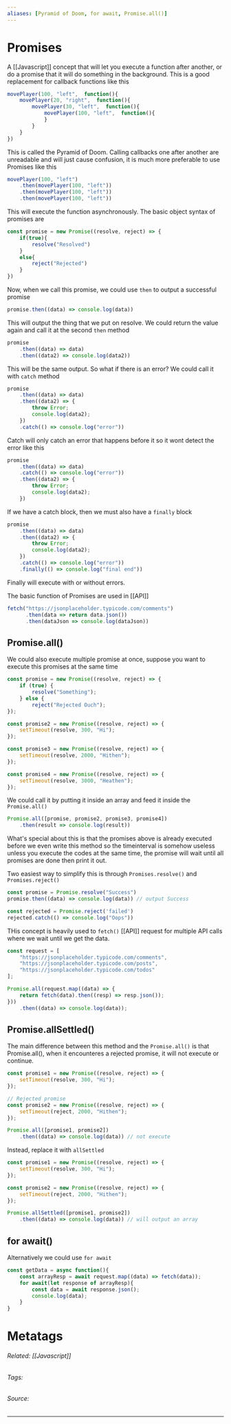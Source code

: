 ```yaml
---
aliases: [Pyramid of Doom, for await, Promise.all()]
---
```

# Promises
A [[Javascript]] concept that will let you execute a function after another, or do a promise that it will do something in the background. This is a good replacement for callback functions like this

```js
movePlayer(100, "left",  function(){
	movePlayer(20, "right",  function(){
		movePlayer(30, "left",  function(){
			movePlayer(100, "left",  function(){
			}
		}
	}
})
```

This is called the Pyramid of Doom. Calling callbacks one after another are unreadable and will just cause confusion, it is much more preferable to use Promises like this
```js
movePlayer(100, "left")
	.then(movePlayer(100, "left"))
	.then(movePlayer(100, "left"))
	.then(movePlayer(100, "left"))
```

This will execute the function asynchronously.
The basic object syntax of promises are
```js
const promise = new Promise((resolve, reject) => {
	if(true){
		resolve("Resolved")
	}
	else{
		reject("Rejected")
	}
})
```

Now, when we call this promise, we could use `then` to output a successful promise
```js
promise.then((data) => console.log(data))
```

This will output the thing that we put on resolve. We could return the value again and call it at the second `then` method
```js
promise
	.then((data) => data)
	.then((data2) => console.log(data2))
```

This will be the same output. So what if there is an error? We could call it with `catch` method
```js
promise
	.then((data) => data)
	.then((data2) => {
		throw Error;
		console.log(data2);
	})
	.catch(() => console.log("error"))
```

Catch will only catch an error that happens before it so it wont detect the error like this
```js
promise
	.then((data) => data)
	.catch(() => console.log("error"))
	.then((data2) => {
		throw Error;
		console.log(data2);
	})
```

If we have a catch block, then we must also have a `finally` block
```js
promise
	.then((data) => data)
	.then((data2) => {
		throw Error;
		console.log(data2);
	})
	.catch(() => console.log("error"))
	.finally(() => console.log("final end"))
```

Finally will execute with or without errors.

The basic function of Promises are used in [[API]]
```js
fetch("https://jsonplaceholder.typicode.com/comments")
	  .then(data => return data.json())
	  .then(dataJson => console.log(dataJson))
```

## Promise.all()
We could also execute multiple promise at once, suppose you want to execute this promises at the same time

```js
const promise = new Promise((resolve, reject) => {
	if (true) {
		resolve("Something");
	} else {
		reject("Rejected Ouch");
});

const promise2 = new Promise((resolve, reject) => {
	setTimeout(resolve, 300, "Hi");
});

const promise3 = new Promise((resolve, reject) => {
	setTimeout(resolve, 2000, "Hithen");
});

const promise4 = new Promise((resolve, reject) => {
	setTimeout(resolve, 3000, "Heathen");
});
```

We could call it by putting it inside an array and feed it inside the `Promise.all()`
```js
Promise.all([promise, promise2, promise3, promise4])
	.then(result => console.log(result))
```

What's special about this is that the promises above is already executed before we even write this method so the timeinterval is somehow useless unless you execute the codes at the same time, the promise will wait until all promises are done then print it out.

Two easiest way to simplify this is through `Promises.resolve()` and `Promises.reject()`
```js
const promise = Promise.resolve("Success")
promise.then((data) => console.log(data)) // output Success

const rejected = Promise.reject('failed')
rejected.catch(() => console.log("Oops"))
```

THis concept is heavily used to `fetch()` [[API]] request for multiple API calls where we wait until we get the data. 
```js
const request = [
	"https://jsonplaceholder.typicode.com/comments",
	"https://jsonplaceholder.typicode.com/posts",
	"https://jsonplaceholder.typicode.com/todos"
];
```

```js
Promise.all(request.map((data) => {
	return fetch(data).then((resp) => resp.json());
}))
	.then((data) => console.log(data));
```

## Promise.allSettled()

The main difference between this method and the `Promise.all()` is that Promise.all(), when it encounteres a rejected promise, it will not execute or continue. 
```js
const promise1 = new Promise((resolve, reject) => {
	setTimeout(resolve, 300, "Hi");
});

// Rejected promise
const promise2 = new Promise((resolve, reject) => {
	setTimeout(reject, 2000, "Hithen");
});

Promise.all([promise1, promise2])
	.then((data) => console.log(data)) // not execute
```

Instead, replace it with `allSettled`
```js
const promise1 = new Promise((resolve, reject) => {
	setTimeout(resolve, 300, "Hi");
});

const promise2 = new Promise((resolve, reject) => {
	setTimeout(reject, 2000, "Hithen");
});

Promise.allSettled([promise1, promise2])
	.then((data) => console.log(data)) // will output an array
```


## for await()
Alternatively we could use `for await`
```js
const getData = async function(){
	const arrayResp = await request.map((data) => fetch(data));
	for await(let response of arrayResp){
		const data = await response.json();
		console.log(data);
	}
}
```

# Metatags
###### Related: [[Javascript]]
###### Tags: 
###### Source: 

---